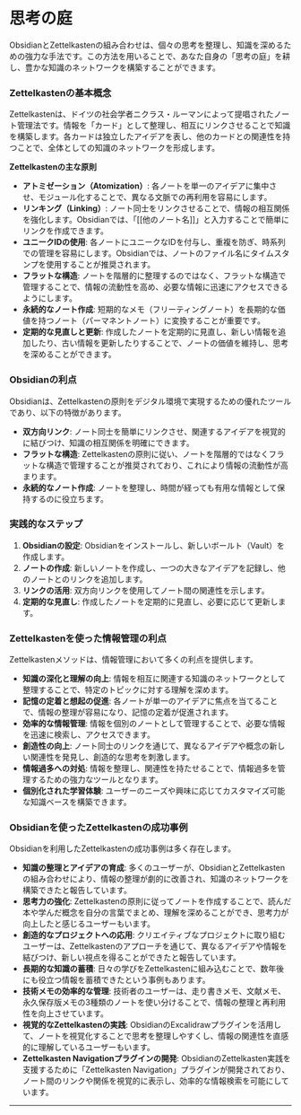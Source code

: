 # 思考の庭

ObsidianとZettelkastenの組み合わせは、個々の思考を整理し、知識を深めるための強力な手法です。この方法を用いることで、あなた自身の「思考の庭」を耕し、豊かな知識のネットワークを構築することができます。

### Zettelkastenの基本概念

Zettelkastenは、ドイツの社会学者ニクラス・ルーマンによって提唱されたノート管理法です。情報を「カード」として整理し、相互にリンクさせることで知識を構築します。各カードは独立したアイデアを表し、他のカードとの関連性を持つことで、全体としての知識のネットワークを形成します。

**Zettelkastenの主な原則**

- **アトミゼーション（Atomization）**: 各ノートを単一のアイデアに集中させ、モジュール化することで、異なる文脈での再利用を容易にします。
- **リンキング（Linking）**: ノート同士をリンクさせることで、情報の相互関係を強化します。Obsidianでは、「[[他のノート名]]」と入力することで簡単にリンクを作成できます。
- **ユニークIDの使用**: 各ノートにユニークなIDを付与し、重複を防ぎ、時系列での管理を容易にします。Obsidianでは、ノートのファイル名にタイムスタンプを使用することが推奨されます。
- **フラットな構造**: ノートを階層的に整理するのではなく、フラットな構造で管理することで、情報の流動性を高め、必要な情報に迅速にアクセスできるようにします。
- **永続的なノート作成**: 短期的なメモ（フリーティングノート）を長期的な価値を持つノート（パーマネントノート）に変換することが重要です。
- **定期的な見直しと更新**: 作成したノートを定期的に見直し、新しい情報を追加したり、古い情報を更新したりすることで、ノートの価値を維持し、思考を深めることができます。

### Obsidianの利点

Obsidianは、Zettelkastenの原則をデジタル環境で実現するための優れたツールであり、以下の特徴があります。

- **双方向リンク**: ノート同士を簡単にリンクさせ、関連するアイデアを視覚的に結びつけ、知識の相互関係を明確にできます。
- **フラットな構造**: Zettelkastenの原則に従い、ノートを階層的ではなくフラットな構造で管理することが推奨されており、これにより情報の流動性が高まります。
- **永続的なノート作成**: ノートを整理し、時間が経っても有用な情報として保持するのに役立ちます。

### 実践的なステップ

1. **Obsidianの設定**: Obsidianをインストールし、新しいボールト（Vault）を作成します。
2. **ノートの作成**: 新しいノートを作成し、一つの大きなアイデアを記録し、他のノートとのリンクを追加します。
3. **リンクの活用**: 双方向リンクを使用してノート間の関連性を示します。
4. **定期的な見直し**: 作成したノートを定期的に見直し、必要に応じて更新します。

### Zettelkastenを使った情報管理の利点

Zettelkastenメソッドは、情報管理において多くの利点を提供します。

- **知識の深化と理解の向上**: 情報を相互に関連する知識のネットワークとして整理することで、特定のトピックに対する理解を深めます。
- **記憶の定着と想起の促進**: 各ノートが単一のアイデアに焦点を当てることで、情報の整理が容易になり、記憶の定着が促進されます。
- **効率的な情報管理**: 情報を個別のノートとして管理することで、必要な情報を迅速に検索し、アクセスできます。
- **創造性の向上**: ノート同士のリンクを通じて、異なるアイデアや概念の新しい関連性を発見し、創造的な思考を刺激します。
- **情報過多への対処**: 情報を整理し、関連性を持たせることで、情報過多を管理するための強力なツールとなります。
- **個別化された学習体験**: ユーザーのニーズや興味に応じてカスタマイズ可能な知識ベースを構築できます。

### Obsidianを使ったZettelkastenの成功事例

Obsidianを利用したZettelkastenの成功事例は多く存在します。

- **知識の整理とアイデアの育成**: 多くのユーザーが、ObsidianとZettelkastenの組み合わせにより、情報の整理が劇的に改善され、知識のネットワークを構築できたと報告しています。
- **思考力の強化**: Zettelkastenの原則に従ってノートを作成することで、読んだ本や学んだ概念を自分の言葉でまとめ、理解を深めることができ、思考力が向上したと感じるユーザーもいます。
- **創造的なプロジェクトへの応用**: クリエイティブなプロジェクトに取り組むユーザーは、Zettelkastenのアプローチを通じて、異なるアイデアや情報を結びつけ、新しい視点を得ることができたと報告しています。
- **長期的な知識の蓄積**: 日々の学びをZettelkastenに組み込むことで、数年後にも役立つ情報を蓄積できたという事例もあります。
- **技術メモの効率的な管理**: 技術者のユーザーは、走り書きメモ、文献メモ、永久保存版メモの3種類のノートを使い分けることで、情報の整理と再利用性を向上させています。
- **視覚的なZettelkastenの実践**: ObsidianのExcalidrawプラグインを活用して、ノートを視覚化することで思考を整理しやすくし、情報の関連性を直感的に理解しているユーザーもいます。
- **Zettelkasten Navigationプラグインの開発**: ObsidianのZettelkasten実践を支援するために「Zettelkasten Navigation」プラグインが開発されており、ノート間のリンクや関係を視覚的に表示し、効率的な情報検索を可能にしています。

---
